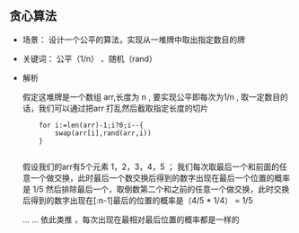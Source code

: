 ## 贪心算法
- 场景： 设计一个公平的算法，实现从一堆牌中取出指定数目的牌

- 关键词：  公平（1/n） 、随机（rand）

- 解析

    假定这堆牌是一个数组 arr,长度为 n , 要实现公平即每次为1/n , 取一定数目的话，我们可以通过把arr 打乱然后截取指定长度的切片
    ```
        for i:=len(arr)-1;i?0;i--{
            swap(arr[i],rand(arr,i))
        }
        
    ```
     假设我们的arr有5个元素 1，2，3，4，5 ； 
     我们每次取最后一个和前面的任意一个做交换，此时最后一个数交换后得到的数字出现在最后一个位置的概率是 1/5
     然后排除最后一个，取倒数第二个和之前的任意一个做交换，此时交换后得到的数字出现在[:n-1]最后的位置的概率是（4/5 * 1/4） = 1/5
     
     ... ... 依此类推 ，每次出现在最相对最后位置的概率都是一样的
     
